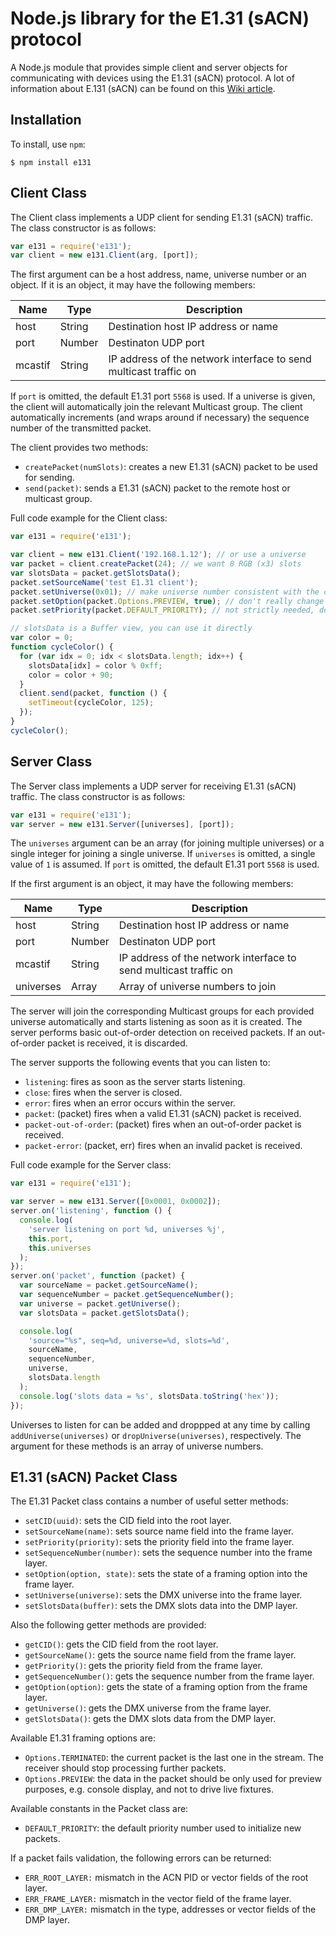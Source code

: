 # Node.js library for the E1.31 (sACN) protocol

A Node.js module that provides simple client and server objects for communicating with devices using the E1.31 (sACN) protocol. A lot of information about E.131 (sACN) can be found on this [Wiki article](<http://www.doityourselfchristmas.com/wiki/index.php?title=E1.31_(Streaming-ACN)_Protocol>).

## Installation

To install, use `npm`:

    $ npm install e131

## Client Class

The Client class implements a UDP client for sending E1.31 (sACN) traffic. The class constructor is as follows:

```javascript
var e131 = require('e131');
var client = new e131.Client(arg, [port]);
```

The first argument can be a host address, name, universe number or an object. If it is an object, it may have the following members:

| Name    | Type   | Description                                                      |
| ------- | ------ | ---------------------------------------------------------------- |
| host    | String | Destination host IP address or name                              |
| port    | Number | Destinaton UDP port                                              |
| mcastif | String | IP address of the network interface to send multicast traffic on |

If `port` is omitted, the default E1.31 port `5568` is used.
If a universe is given, the client will automatically join the relevant Multicast group.
The client automatically increments (and wraps around if necessary) the sequence number of the transmitted packet.

The client provides two methods:

- `createPacket(numSlots)`: creates a new E1.31 (sACN) packet to be used for sending.
- `send(packet)`: sends a E1.31 (sACN) packet to the remote host or multicast group.

Full code example for the Client class:

```javascript
var e131 = require('e131');

var client = new e131.Client('192.168.1.12'); // or use a universe
var packet = client.createPacket(24); // we want 8 RGB (x3) slots
var slotsData = packet.getSlotsData();
packet.setSourceName('test E1.31 client');
packet.setUniverse(0x01); // make universe number consistent with the client
packet.setOption(packet.Options.PREVIEW, true); // don't really change any fixture
packet.setPriority(packet.DEFAULT_PRIORITY); // not strictly needed, done automatically

// slotsData is a Buffer view, you can use it directly
var color = 0;
function cycleColor() {
  for (var idx = 0; idx < slotsData.length; idx++) {
    slotsData[idx] = color % 0xff;
    color = color + 90;
  }
  client.send(packet, function () {
    setTimeout(cycleColor, 125);
  });
}
cycleColor();
```

## Server Class

The Server class implements a UDP server for receiving E1.31 (sACN) traffic. The class constructor is as follows:

```javascript
var e131 = require('e131');
var server = new e131.Server([universes], [port]);
```

The `universes` argument can be an array (for joining multiple universes) or a single integer for joining a single universe. If `universes` is omitted, a single value of `1` is assumed. If `port` is omitted, the default E1.31 port `5568` is used.

If the first argument is an object, it may have the following members:

| Name      | Type   | Description                                                      |
| --------- | ------ | ---------------------------------------------------------------- |
| host      | String | Destination host IP address or name                              |
| port      | Number | Destinaton UDP port                                              |
| mcastif   | String | IP address of the network interface to send multicast traffic on |
| universes | Array  | Array of universe numbers to join                                |

The server will join the corresponding Multicast groups for each provided universe automatically and starts listening as soon as it is created.
The server performs basic out-of-order detection on received packets. If an out-of-order packet is received, it is discarded.

The server supports the following events that you can listen to:

- `listening`: fires as soon as the server starts listening.
- `close`: fires when the server is closed.
- `error`: fires when an error occurs within the server.
- `packet`: (packet) fires when a valid E1.31 (sACN) packet is received.
- `packet-out-of-order`: (packet) fires when an out-of-order packet is received.
- `packet-error`: (packet, err) fires when an invalid packet is received.

Full code example for the Server class:

```javascript
var e131 = require('e131');

var server = new e131.Server([0x0001, 0x0002]);
server.on('listening', function () {
  console.log(
    'server listening on port %d, universes %j',
    this.port,
    this.universes
  );
});
server.on('packet', function (packet) {
  var sourceName = packet.getSourceName();
  var sequenceNumber = packet.getSequenceNumber();
  var universe = packet.getUniverse();
  var slotsData = packet.getSlotsData();

  console.log(
    'source="%s", seq=%d, universe=%d, slots=%d',
    sourceName,
    sequenceNumber,
    universe,
    slotsData.length
  );
  console.log('slots data = %s', slotsData.toString('hex'));
});
```

Universes to listen for can be added and droppped at any time by calling `addUniverse(universes)` or `dropUniverse(universes)`, respectively. The argument for these methods is an array of universe numbers.

## E1.31 (sACN) Packet Class

The E1.31 Packet class contains a number of useful setter methods:

- `setCID(uuid)`: sets the CID field into the root layer.
- `setSourceName(name)`: sets source name field into the frame layer.
- `setPriority(priority)`: sets the priority field into the frame layer.
- `setSequenceNumber(number)`: sets the sequence number into the frame layer.
- `setOption(option, state)`: sets the state of a framing option into the frame layer.
- `setUniverse(universe)`: sets the DMX universe into the frame layer.
- `setSlotsData(buffer)`: sets the DMX slots data into the DMP layer.

Also the following getter methods are provided:

- `getCID()`: gets the CID field from the root layer.
- `getSourceName()`: gets the source name field from the frame layer.
- `getPriority()`: gets the priority field from the frame layer.
- `getSequenceNumber()`: gets the sequence number from the frame layer.
- `getOption(option)`: gets the state of a framing option from the frame layer.
- `getUniverse()`: gets the DMX universe from the frame layer.
- `getSlotsData()`: gets the DMX slots data from the DMP layer.

Available E1.31 framing options are:

- `Options.TERMINATED`: the current packet is the last one in the stream. The receiver should stop processing further packets.
- `Options.PREVIEW`: the data in the packet should be only used for preview purposes, e.g. console display, and not to drive live fixtures.

Available constants in the Packet class are:

- `DEFAULT_PRIORITY`: the default priority number used to initialize new packets.

If a packet fails validation, the following errors can be returned:

- `ERR_ROOT_LAYER:` mismatch in the ACN PID or vector fields of the root layer.
- `ERR_FRAME_LAYER:` mismatch in the vector field of the frame layer.
- `ERR_DMP_LAYER:` mismatch in the type, addresses or vector fields of the DMP layer.
